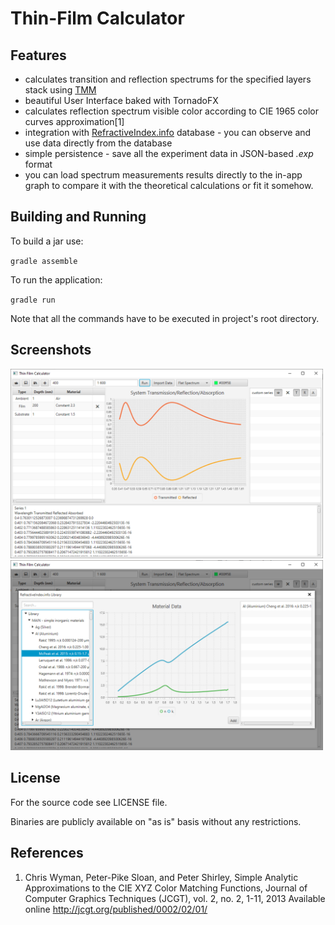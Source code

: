 # Thin-Film Calculator

## Features

- calculates transition and reflection spectrums for the specified layers stack using 
<a href="https://en.wikipedia.org/wiki/Transfer-matrix_method_(optics)">TMM</a>
- beautiful User Interface baked with TornadoFX
- calculates reflection spectrum visible color according to CIE 1965 color curves approximation[1]
- integration with <a href="https://refractiveindex.info">RefractiveIndex.info</a> database - you can observe and use data directly from 
the database
- simple persistence - save all the experiment data in JSON-based _.exp_ format
- you can load spectrum measurements results directly to the in-app graph to compare it with the
theoretical calculations or fit it somehow.

## Building and Running

To build a jar use:

`gradle assemble`

To run the application:

`gradle run`

Note that all the commands have to be executed in project's root directory.

## Screenshots

<img src="img/tfc1.png" width="500"/>
<img src="img/tfc2.png" width="500"/>

## License
For the source code see LICENSE file.

Binaries are publicly available on "as is" basis without any restrictions.

## References
1. Chris Wyman, Peter-Pike Sloan, and Peter Shirley, Simple Analytic Approximations
   to the CIE XYZ Color Matching Functions, Journal of Computer Graphics Techniques (JCGT), vol. 2, no. 2, 1-11, 2013
   Available online http://jcgt.org/published/0002/02/01/
